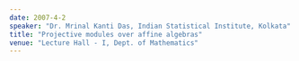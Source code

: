 ```yaml
---
date: 2007-4-2
speaker: "Dr. Mrinal Kanti Das, Indian Statistical Institute, Kolkata"
title: "Projective modules over affine algebras"
venue: "Lecture Hall - I, Dept. of Mathematics"
---
```


